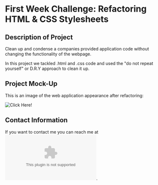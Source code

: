 # First Week Challenge: Refactoring HTML & CSS Stylesheets 

## Description of Project
 
 Clean up and condense a companies provided application code without changing the functionality of the webpage.

 In this project we tackled .html and .css code and used the "do not repeat yourself" or D.R.Y approach to clean it up.


## Project Mock-Up

This is an image of the web application appearance after refactoring:

![Click Here!](./Dassets/images/alexozy.github.io_first-website_.png)

## Contact Information

If you want to contact me you can reach me at ![alexanoz@outlook.com](alexanoz@outlook.com).
